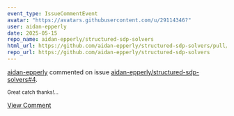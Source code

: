 ```yaml
---
event_type: IssueCommentEvent
avatar: "https://avatars.githubusercontent.com/u/29114346?"
user: aidan-epperly
date: 2025-05-15
repo_name: aidan-epperly/structured-sdp-solvers
html_url: https://github.com/aidan-epperly/structured-sdp-solvers/pull/4
repo_url: https://github.com/aidan-epperly/structured-sdp-solvers
---
```


<a href='https://github.com/aidan-epperly' target='_blank'>aidan-epperly</a> commented on issue <a href='https://github.com/aidan-epperly/structured-sdp-solvers/pull/4' target='_blank'>aidan-epperly/structured-sdp-solvers#4</a>.

<small>Great catch thanks!...</small>

<a href='https://github.com/aidan-epperly/structured-sdp-solvers/pull/4' target='_blank'>View Comment</a>